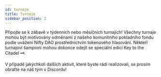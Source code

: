 ```yaml
---
id: turnaje
title: Turnaje
sidebar_position: 2
---
```


Připojte se k zábavě v týdenních nebo měsíčních turnajích! Všechny turnaje mohou být motivovány odměnami z našeho komunitního pokladního fondu podle uvážení Nifty DAO prostřednictvím tokenového hlasování. Někteří turnajoví šampioni mohou dokonce odejít se speciální edicí Key to the Citadel 🗝️.

V případě jakýchkoli dalších aktivit, které byste rádi realizovali, se prosím obraťte na náš tým v Discordu!
